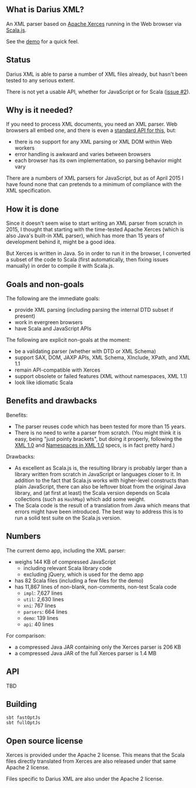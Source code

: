 ## What is Darius XML?

An XML parser based on [Apache Xerces][xerces] running in the Web browser via [Scala.js][scalajs].

See the [demo][demo] for a quick feel.

## Status

Darius XML is able to parse a number of XML files already, but hasn't been tested to any serious extent.

There is not yet a usable API, whether for JavaScript or for Scala ([issue #2][issue2]).

## Why is it needed?

If you need to process XML documents, you need an XML parser. Web browsers all embed one, and there is even a [standard
API for this][domparser], but:
 
- there is no support for any XML parsing or XML DOM within Web workers
- error handling is awkward and varies between browsers
- each browser has its own implementation, so parsing behavior might vary
  
There are a numbers of XML parsers for JavaScript, but as of April 2015 I have found none that can pretends to a minimum
of compliance with the XML specification.

## How it is done

Since it doesn't seem wise to start writing an XML parser from scratch in 2015, I thought that starting with the
time-tested Apache Xerces (which is also Java's built-in XML parser), which has more than 15 years of development behind
it, might be a good idea.

But Xerces is written in Java. So in order to run it in the browser, I converted a subset of the code to Scala (first
automatically, then fixing issues manually) in order to compile it with Scala.js.

## Goals and non-goals

The following are the immediate goals:

- provide XML parsing (including parsing the internal DTD subset if present)
- work in evergreen browsers
- have Scala and JavaScript APIs 

The following are explicit non-goals at the moment:

- be a validating parser (whether with DTD or XML Schema)
- support SAX, DOM, JAXP APIs, XML Schema, XInclude, XPath, and XML 1.1
- remain API-compatible with Xerces
- support obsolete or failed features (XML without namespaces, XML 1.1)
- look like idiomatic Scala

## Benefits and drawbacks

Benefits:

- The parser reuses code which has been tested for more than 15 years.
- There is no need to write a parser from scratch. (You might think it is easy, being "just pointy brackets", but
  doing it properly, following the [XML 1.0][xml10] and [Namespaces in XML 1.0][xmlns10] specs, is in fact pretty hard.)

Drawbacks:

- As excellent as Scala.js is, the resulting library is probably larger than a library written from scratch in
  JavaScript or languages closer to it. In addition to the fact that Scala.js works with higher-level constructs than
  plain JavaScript, there can also be leftover bloat from the original Java library, and (at first at least) the Scala
  version depends on Scala collections (such as `HashMap`) which add some weight.
- The Scala code is the result of a translation from Java which means that errors might have been introduced. The best
  way to address this is to run a solid test suite on the Scala.js version.

## Numbers

The current demo app, including the XML parser:
 
- weighs 144 KB of compressed JavaScript
    - including relevant Scala library code
    - excluding jQuery, which is used for the demo app
- has 82 Scala files (including a few files for the demo)
- has 11,867 lines of non-blank, non-comments, non-test Scala code
    - `impl`: 7,627 lines 
    - `util`: 2,630 lines
    - `xni`: 767 lines
    - `parsers`: 664 lines
    - `demo`: 139 lines
    - `api`: 40 lines
    
For comparison:

- a compressed Java JAR containing only the Xerces parser is 206 KB
- a compressed Java JAR of the full Xerces parser is 1.4 MB

## API

TBD

## Building

```
sbt fastOptJs
sbt fullOptJs
```

## Open source license

Xerces is provided under the Apache 2 license. This means that the Scala files directly translated from Xerces are also
released under that same Apache 2 license.

Files specific to Darius XML are also under the Apache 2 license. 

[xerces]: https://xerces.apache.org/xerces2-j/

[scalajs]: http://www.scala-js.org/

[demo]: http://ebruchez.github.io/darius-xml.js/

[issue2]: https://github.com/ebruchez/darius-xml.js/issues/2

[domparser]: https://developer.mozilla.org/en-US/docs/Web/API/DOMParser

[xml10]: http://www.w3.org/TR/REC-xml/

[xmlns10]: http://www.w3.org/TR/REC-xml-names/
